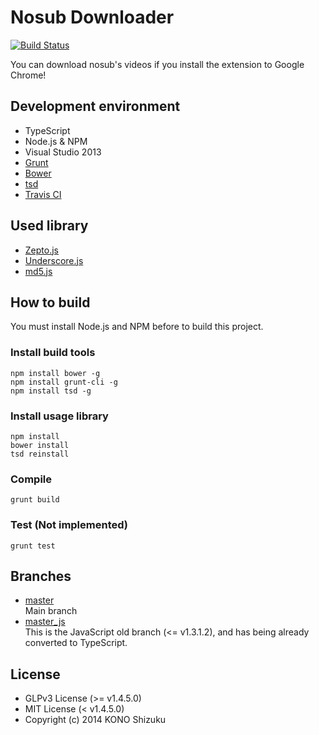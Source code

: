 Nosub Downloader
==================
[![Build Status](https://travis-ci.org/shizuku613/NosubDownloader.svg?branch=master)](https://travis-ci.org/shizuku613/NosubDownloader)

You can download nosub's videos if you install the extension to Google Chrome!

## Development environment
* TypeScript
* Node.js & NPM
* Visual Studio 2013
* [Grunt](http://gruntjs.com)
* [Bower](http://bower.io)
* [tsd](http://definitelytyped.org/tsd/)
* [Travis CI](https://travis-ci.org)

## Used library
* [Zepto.js](http://zeptojs.com)
* [Underscore.js](http://underscorejs.org)
* [md5.js](http://labs.cybozu.co.jp/blog/mitsunari/2007/07/md5js_1.html)

## How to build
You must install Node.js and NPM before to build this project.

### Install build tools
```
npm install bower -g
npm install grunt-cli -g
npm install tsd -g
```

### Install usage library
```
npm install
bower install
tsd reinstall
```

### Compile
```
grunt build
```

### Test (Not implemented)
```
grunt test
```

## Branches
* [master](https://github.com/shizuku613/NosubDownloader/tree/master)<br />
Main branch
* [master_js](https://github.com/shizuku613/NosubDownloader/tree/master_js)<br />
This is the JavaScript old branch (<= v1.3.1.2), and has being already converted to TypeScript.

## License
* GLPv3 License (>= v1.4.5.0)
* MIT License (< v1.4.5.0)
* Copyright (c) 2014 KONO Shizuku